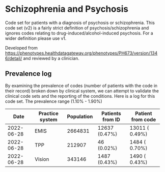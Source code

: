 # Schizophrenia and Psychosis

Code set for patients with a diagnosis of psychosis or schizophrenia. This code set (v2) is a fairly strict definition of psychosis/schizophrenia and ignores codes relating to drug-induced/alcohol-induced psychosis. For a wider definition please use v1.

Developed from https://phenotypes.healthdatagateway.org/phenotypes/PH673/version/1346/detail/ and reviewed by a clinician.

## Prevalence log

By examining the prevalence of codes (number of patients with the code in their record) broken down by clinical system, we can attempt to validate the clinical code sets and the reporting of the conditions.
Here is a log for this code set. The prevalence range (1.10% - 1.90%)

| Date       | Practice system | Population | Patients from ID | Patient from code |
| ---------- | --------------- | ---------- | ---------------- | ----------------- |
| 2022-06-28 | EMIS            | 2664831    | 12637 (0.47%)    | 13011 ( 0.49%)    |
| 2022-06-28 | TPP             | 212907     | 46 (0.02%)       | 1484 ( 0.70%)     |
| 2022-06-28 | Vision          | 343146     | 1487 (0.43%)     | 1490 ( 0.43%)     |
